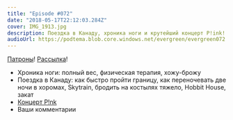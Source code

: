 ```yaml
---
title: "Episode #072"
date: "2018-05-17T22:12:03.284Z"
cover: IMG_1913.jpg
description: Поездка в Канаду, хроника ноги и крутейший концерт P!ink!
audioUrl: https://podtema.blob.core.windows.net/evergreen/evergreen072.mp3
---
```


[Патроны](https://patreon.com/podtema)!
[Рассылка](https://letter.rosnovsky.us/)!

- Хроника ноги: полный вес, физическая терапия, хожу-брожу
- Поездка в Канаду: как быстро пройти границу, как переночевать две ночи в хоромах, Skytrain, бродить на костылях тяжело, Hobbit House, закат
- [Концерт P!nk](/blog/2018/05/15/pnk-in-seattle-beautiful-trauma-tour-may-2018/)
- Ваши комментарии
